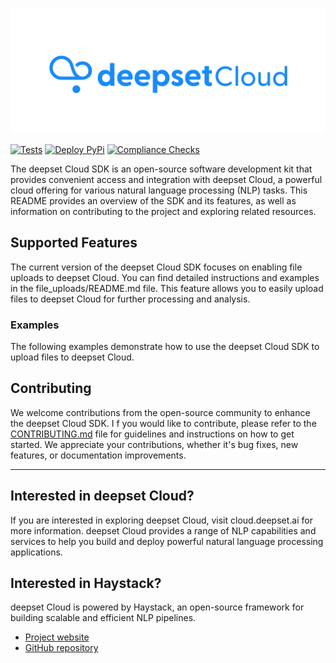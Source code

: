 <p align="center">
  <a href="https://cloud.deepset.ai/"><img src="/assets/logo.png"  alt="deepset Cloud SDK"></a>
</p>

[![Tests](https://github.com/deepset-ai/deepset-cloud-sdk/actions/workflows/continuous-integration.yml/badge.svg)](https://github.com/deepset-ai/deepset-cloud-sdk/actions/workflows/continuous-integration.yml)
[![Deploy PyPi](https://github.com/deepset-ai/deepset-cloud-sdk/actions/workflows/deploy-prod.yml/badge.svg)](https://github.com/deepset-ai/deepset-cloud-sdk/actions/workflows/deploy-prod.yml)
[![Compliance Checks](https://github.com/deepset-ai/deepset-cloud-sdk/actions/workflows/compliance.yml/badge.svg)](https://github.com/deepset-ai/deepset-cloud-sdk/actions/workflows/compliance.yml)

The deepset Cloud SDK is an open-source software development kit that provides convenient access and integration with deepset Cloud, a powerful cloud offering for various natural language processing (NLP) tasks.
This README provides an overview of the SDK and its features, as well as information on contributing to the project and exploring related resources.

## Supported Features
The current version of the deepset Cloud SDK focuses on enabling file uploads to deepset Cloud.
You can find detailed instructions and examples in the file_uploads/README.md file. This feature allows you to easily upload files to deepset Cloud for further processing and analysis.

### Examples
The following examples demonstrate how to use the deepset Cloud SDK to upload files to deepset Cloud.




## Contributing
We welcome contributions from the open-source community to enhance the deepset Cloud SDK. I
f you would like to contribute, please refer to the [CONTRIBUTING.md](CONTRIBUTING.md) file for guidelines and instructions on how to get started.
We appreciate your contributions, whether it's bug fixes, new features, or documentation improvements.


---

## Interested in deepset Cloud?
If you are interested in exploring deepset Cloud, visit cloud.deepset.ai for more information.
deepset Cloud provides a range of NLP capabilities and services to help you build and deploy powerful
natural language processing applications.

## Interested in Haystack?
deepset Cloud is powered by Haystack, an open-source framework for building scalable and efficient NLP pipelines.
 - [Project website](https://haystack.deepset.ai/)
 - [GitHub repository](https://github.com/deepset-ai/haystack)
